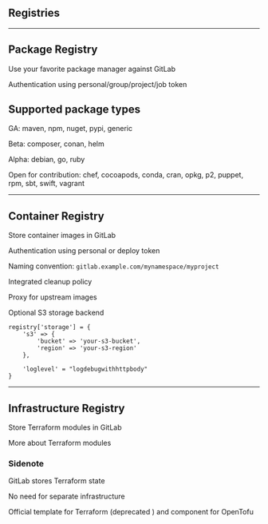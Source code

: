 <!-- .slide: id="gitlab_registries" class="vertical-center" -->

<i class="fa-duotone fa-box-archive fa-8x fa-duotone-colors-inverted" style="float: right; color: grey;"></i>

## Registries

---

## Package Registry

<i class="fa-duotone fa-box-check fa-4x fa-duotone-colors" style="float: right;"></i>

Use your favorite package manager against GitLab [<i class="fa-solid fa-arrow-up-right-from-square"></i>](https://docs.gitlab.com/ee/user/packages/package_registry/index.html)

Authentication using personal/group/project/job token

## Supported package types

<i class="fa-duotone fa-circle-check fa-duotone-colors"></i> GA: maven, npm, nuget, pypi, generic

<i class="fa-duotone fa-circle-exclamation fa-duotone-colors"></i> Beta: composer, conan, helm

<i class="fa-duotone fa-flag fa-duotone-colors-inverted"></i> Alpha: debian, go, ruby

<i class="fa-duotone fa-hand-holding-medical fa-duotone-colors"></i> Open for contribution: chef, cocoapods, conda, cran, opkg, p2, puppet, rpm, sbt, swift, vagrant

---

<i class="fa-duotone fa-container-storage fa-4x fa-duotone-colors-inverted" style="float: right;"></i>

## Container Registry

Store container images in GitLab [<i class="fa-solid fa-arrow-up-right-from-square"></i>](https://docs.gitlab.com/ee/user/packages/container_registry/index.html)

Authentication using personal or deploy token

Naming convention: `gitlab.example.com/mynamespace/myproject`

Integrated cleanup policy [<i class="fa-solid fa-arrow-up-right-from-square"></i>](https://docs.gitlab.com/ee/user/packages/container_registry/reduce_container_registry_storage.html#cleanup-policy)

Proxy for upstream images [<i class="fa-solid fa-arrow-up-right-from-square"></i>](https://docs.gitlab.com/ee/user/packages/dependency_proxy/)

Optional S3 storage backend

```
registry['storage'] = {
    's3' => {
        'bucket' => 'your-s3-bucket',
        'region' => 'your-s3-region'
    },

    'loglevel' = "logdebugwithhttpbody"
}
```

---

## Infrastructure Registry

<i class="fa-duotone fa-box-taped fa-4x fa-duotone-colors" style="float: right;"></i>

Store Terraform modules in GitLab [<i class="fa-solid fa-arrow-up-right-from-square"></i>](https://docs.gitlab.com/ee/user/packages/infrastructure_registry/index.html)

More about Terraform modules [<i class="fa-solid fa-arrow-up-right-from-square"></i>](https://docs.gitlab.com/ee/user/packages/terraform_module_registry/index.html)

### Sidenote

GitLab stores Terraform state [<i class="fa-solid fa-arrow-up-right-from-square"></i>](https://docs.gitlab.com/ee/user/infrastructure/iac/terraform_state.html)

No need for separate infrastructure

Official template for Terraform (deprecated [](https://docs.gitlab.com/ee/update/deprecations.html#deprecate-terraform-cicd-templates)) and component for OpenTofu [](https://gitlab.com/components/opentofu)
